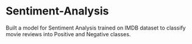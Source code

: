 # Sentiment-Analysis
Built a model for Sentiment Analysis trained on IMDB dataset to classify movie reviews into Positive and Negative classes.
